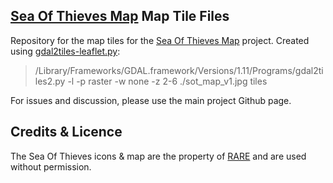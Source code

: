 [Sea Of Thieves Map](https://github.com/Chenzo/sea-of-thieves-map) Map Tile Files
--------------------------------------
Repository for the map tiles for the [Sea Of Thieves Map](https://github.com/Chenzo/sea-of-thieves-map) project. Created using [gdal2tiles-leaflet.py](https://github.com/commenthol/gdal2tiles-leaflet):
> /Library/Frameworks/GDAL.framework/Versions/1.11/Programs/gdal2tiles2.py -l -p raster -w none -z 2-6 ./sot_map_v1.jpg tiles

For issues and discussion, please use the main project Github page.

Credits & Licence
--------------------------------------
The Sea Of Thieves icons &amp; map are the property of [RARE](https://www.seaofthieves.com/) and are used without permission.